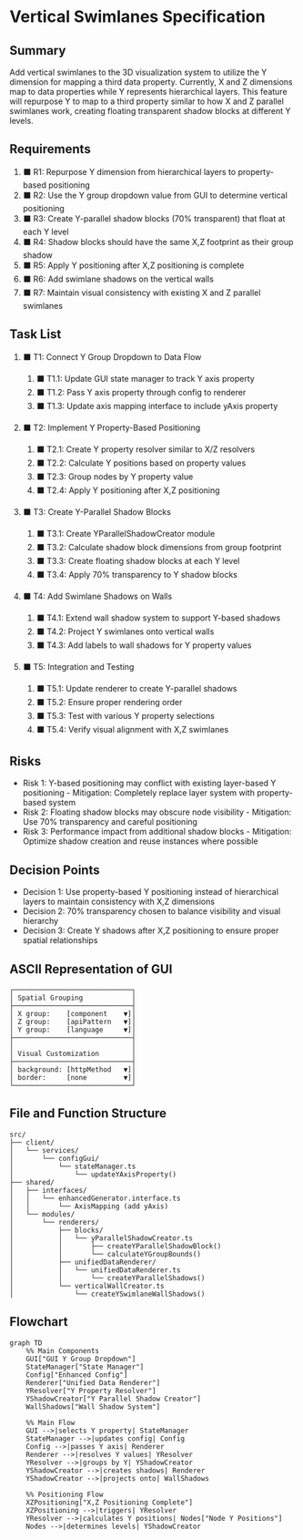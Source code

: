 # Vertical Swimlanes Specification

## Summary

Add vertical swimlanes to the 3D visualization system to utilize the Y dimension for mapping a third data property. Currently, X and Z dimensions map to data properties while Y represents hierarchical layers. This feature will repurpose Y to map to a third property similar to how X and Z parallel swimlanes work, creating floating transparent shadow blocks at different Y levels.

## Requirements

1. ⬛ R1: Repurpose Y dimension from hierarchical layers to property-based positioning
2. ⬛ R2: Use the Y group dropdown value from GUI to determine vertical positioning
3. ⬛ R3: Create Y-parallel shadow blocks (70% transparent) that float at each Y level
4. ⬛ R4: Shadow blocks should have the same X,Z footprint as their group shadow
5. ⬛ R5: Apply Y positioning after X,Z positioning is complete
6. ⬛ R6: Add swimlane shadows on the vertical walls
7. ⬛ R7: Maintain visual consistency with existing X and Z parallel swimlanes

## Task List

1. ⬛ T1: Connect Y Group Dropdown to Data Flow
   1. ⬛ T1.1: Update GUI state manager to track Y axis property
   2. ⬛ T1.2: Pass Y axis property through config to renderer
   3. ⬛ T1.3: Update axis mapping interface to include yAxis property

2. ⬛ T2: Implement Y Property-Based Positioning
   1. ⬛ T2.1: Create Y property resolver similar to X/Z resolvers
   2. ⬛ T2.2: Calculate Y positions based on property values
   3. ⬛ T2.3: Group nodes by Y property value
   4. ⬛ T2.4: Apply Y positioning after X,Z positioning

3. ⬛ T3: Create Y-Parallel Shadow Blocks
   1. ⬛ T3.1: Create YParallelShadowCreator module
   2. ⬛ T3.2: Calculate shadow block dimensions from group footprint
   3. ⬛ T3.3: Create floating shadow blocks at each Y level
   4. ⬛ T3.4: Apply 70% transparency to Y shadow blocks

4. ⬛ T4: Add Swimlane Shadows on Walls
   1. ⬛ T4.1: Extend wall shadow system to support Y-based shadows
   2. ⬛ T4.2: Project Y swimlanes onto vertical walls
   3. ⬛ T4.3: Add labels to wall shadows for Y property values

5. ⬛ T5: Integration and Testing
   1. ⬛ T5.1: Update renderer to create Y-parallel shadows
   2. ⬛ T5.2: Ensure proper rendering order
   3. ⬛ T5.3: Test with various Y property selections
   4. ⬛ T5.4: Verify visual alignment with X,Z swimlanes

## Risks

- Risk 1: Y-based positioning may conflict with existing layer-based Y positioning - Mitigation: Completely replace layer system with property-based system
- Risk 2: Floating shadow blocks may obscure node visibility - Mitigation: Use 70% transparency and careful positioning
- Risk 3: Performance impact from additional shadow blocks - Mitigation: Optimize shadow creation and reuse instances where possible

## Decision Points

- Decision 1: Use property-based Y positioning instead of hierarchical layers to maintain consistency with X,Z dimensions
- Decision 2: 70% transparency chosen to balance visibility and visual hierarchy
- Decision 3: Create Y shadows after X,Z positioning to ensure proper spatial relationships

## ASCII Representation of GUI

```
┌─────────────────────────────┐
│ Spatial Grouping            │
├─────────────────────────────┤
│ X group:    [component    ▼]│
│ Z group:    [apiPattern   ▼]│
│ Y group:    [language     ▼]│
├─────────────────────────────┤
│                             │
│ Visual Customization        │
├─────────────────────────────┤
│ background: [httpMethod   ▼]│
│ border:     [none         ▼]│
└─────────────────────────────┘
```

## File and Function Structure

```
src/
├── client/
│   └── services/
│       └── configGui/
│           └── stateManager.ts
│               └── updateYAxisProperty()
├── shared/
│   ├── interfaces/
│   │   └── enhancedGenerator.interface.ts
│   │       └── AxisMapping (add yAxis)
│   └── modules/
│       └── renderers/
│           ├── blocks/
│           │   └── yParallelShadowCreator.ts
│           │       ├── createYParallelShadowBlock()
│           │       └── calculateYGroupBounds()
│           ├── unifiedDataRenderer/
│           │   └── unifiedDataRenderer.ts
│           │       └── createYParallelShadows()
│           └── verticalWallCreator.ts
│               └── createYSwimlaneWallShadows()
```

## Flowchart

```mermaid
graph TD
    %% Main Components
    GUI["GUI Y Group Dropdown"]
    StateManager["State Manager"]
    Config["Enhanced Config"]
    Renderer["Unified Data Renderer"]
    YResolver["Y Property Resolver"]
    YShadowCreator["Y Parallel Shadow Creator"]
    WallShadows["Wall Shadow System"]
    
    %% Main Flow
    GUI -->|selects Y property| StateManager
    StateManager -->|updates config| Config
    Config -->|passes Y axis| Renderer
    Renderer -->|resolves Y values| YResolver
    YResolver -->|groups by Y| YShadowCreator
    YShadowCreator -->|creates shadows| Renderer
    YShadowCreator -->|projects onto| WallShadows
    
    %% Positioning Flow
    XZPositioning["X,Z Positioning Complete"]
    XZPositioning -->|triggers| YResolver
    YResolver -->|calculates Y positions| Nodes["Node Y Positions"]
    Nodes -->|determines levels| YShadowCreator
```